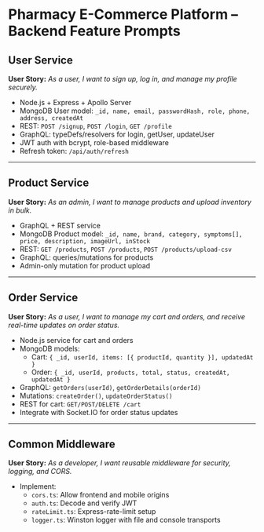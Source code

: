 # Pharmacy E-Commerce Platform – Backend Feature Prompts

## User Service

**User Story:**
_As a user, I want to sign up, log in, and manage my profile securely._

- Node.js + Express + Apollo Server
- MongoDB User model: `_id, name, email, passwordHash, role, phone, address, createdAt`
- REST: `POST /signup`, `POST /login`, `GET /profile`
- GraphQL: typeDefs/resolvers for login, getUser, updateUser
- JWT auth with bcrypt, role-based middleware
- Refresh token: `/api/auth/refresh`

---

## Product Service

**User Story:**
_As an admin, I want to manage products and upload inventory in bulk._

- GraphQL + REST service
- MongoDB Product model: `_id, name, brand, category, symptoms[], price, description, imageUrl, inStock`
- REST: `GET /products`, `POST /products`, `POST /products/upload-csv`
- GraphQL: queries/mutations for products
- Admin-only mutation for product upload

---

## Order Service

**User Story:**
_As a user, I want to manage my cart and orders, and receive real-time updates on order status._

- Node.js service for cart and orders
- MongoDB models:
  - Cart: `{ _id, userId, items: [{ productId, quantity }], updatedAt }`
  - Order: `{ _id, userId, products, total, status, createdAt, updatedAt }`
- GraphQL: `getOrders(userId)`, `getOrderDetails(orderId)`
- Mutations: `createOrder()`, `updateOrderStatus()`
- REST for cart: `GET/POST/DELETE /cart`
- Integrate with Socket.IO for order status updates

---

## Common Middleware

**User Story:**
_As a developer, I want reusable middleware for security, logging, and CORS._

- Implement:
  - `cors.ts`: Allow frontend and mobile origins
  - `auth.ts`: Decode and verify JWT
  - `rateLimit.ts`: Express-rate-limit setup
  - `logger.ts`: Winston logger with file and console transports 